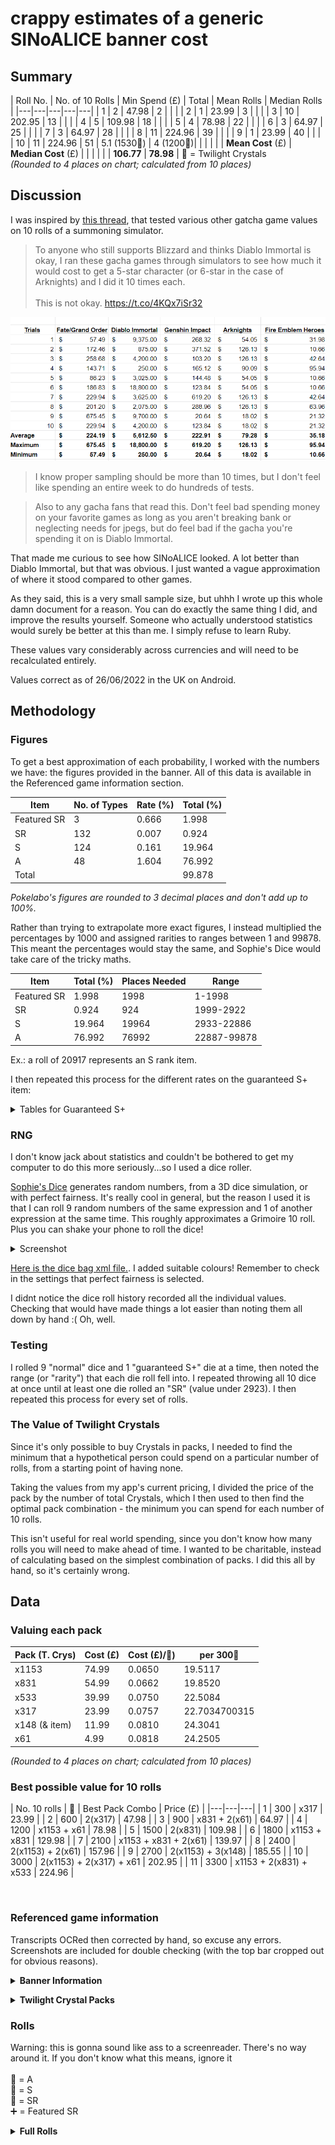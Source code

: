 # crappy estimates of a generic SINoALICE banner cost

## Summary

| Roll No. | No. of 10 Rolls | Min Spend (£) | Total | Mean Rolls | Median Rolls |
|---|---|---|---|---|
| 1 | 2 | 47.98 | 2 | | |
| 2 | 1 | 23.99 | 3 | | |
| 3 | 10 | 202.95 | 13 | | |
| 4 | 5 | 109.98 | 18 | | |
| 5 | 4 | 78.98 | 22 | | |
| 6 | 3 | 64.97 | 25 | | |
| 7 | 3 | 64.97 | 28 | | |
| 8 | 11 | 224.96 | 39 | | |
| 9 | 1 | 23.99 | 40 | | |
| 10 | 11 | 224.96 | 51 | 5.1 (1530💎) | 4 (1200💎)|
| | |  | | **Mean Cost** (£) | **Median Cost** (£) |
| |  | | | **106.77** | **78.98** |
💎 = Twilight Crystals<br>
_(Rounded to 4 places on chart; calculated from 10 places)_

## Discussion

I was inspired by [this thread](https://twitter.com/skc_kdawg/status/1539838792604991488?t=8xI_m4wQ0zggZCH9mSTDIQ), that tested various other gatcha game values on 10 rolls of a summoning simulator.

> To anyone who still supports Blizzard and thinks Diablo Immortal is okay, I ran these gacha games through simulators to see how much it would cost to get a 5-star character (or 6-star in the case of Arknights) and I did it 10 times each.<br><br>
This is not okay. https://t.co/4KQx7iSr32

![Table. Shows the average, minimum, and maximum values of 10 simulated rolls for Fate/Grand Order, Diablo Immortal, Genshin Impact, Arknights, and Fire Emblem Heroes.](IMG_20220627_001807.jpg)

> I know proper sampling should be more than 10 times, but I don't feel like spending an entire week to do hundreds of tests.

> Also to any gacha fans that read this. Don't feel bad spending money on your favorite games as long as you aren't breaking bank or neglecting needs for jpegs, but do feel bad if the gacha you're spending it on is Diablo Immortal.

That made me curious to see how SINoALICE looked. A lot better than Diablo Immortal, but that was obvious. I just wanted a vague approximation of where it stood compared to other games.

As they said, this is a very small sample size, but uhhh I wrote up this whole damn document for a reason. You can do exactly the same thing I did, and improve the results yourself. Someone who actually understood statistics would surely be better at this than me. I simply refuse to learn Ruby.

These values vary considerably across currencies and will need to be recalculated entirely.

Values correct as of 26/06/2022 in the UK on Android.

## Methodology

### Figures 

To get a best approximation of each probability, I worked with the numbers we have: the figures provided in the banner. All of this data is available in the Referenced game information section.

| Item | No. of Types | Rate (%) | Total (%) |
|---|---|---|---|
| Featured SR | 3 | 0.666  | 1.998 |
| SR | 132 | 0.007 | 0.924 |
| S | 124 | 0.161 | 19.964
| A | 48 | 1.604 | 76.992 |
| Total | | | 99.878 |
_Pokelabo's figures are rounded to 3 decimal places and don't add up to 100%._

Rather than trying to extrapolate more exact figures, I instead multiplied the percentages by 1000 and assigned rarities to ranges between 1 and 99878. This meant the percentages would stay the same, and Sophie's Dice would take care of the tricky maths.

| Item | Total (%) | Places Needed | Range |
|---|---|---|---|
| Featured SR | 1.998  | 1998 | 1-1998 |
| SR | 0.924 | 924 | 1999-2922 |
| S | 19.964 | 19964 | 2933-22886 |
| A | 76.992 | 76992 | 22887-99878 |

Ex.: a roll of 20917 represents an S rank item.

I then repeated this process for the different rates on the guaranteed S+ item:

<details markdown='1'><summary>Tables for Guaranteed S+</summary>

> Drop Rates
<br>SR 3% (135 type)
<br>S 97% (124 type)

| Item | No. of Types | Rate (%) | Total (%) |
|---|---|---|---|
| Featured SR | 3 | 0.666  | 1.998 |
| SR | 132 | 0.007 | 0.924 |
| S | 124 | 0.782 | 96.968 |
| Total | | | 99.890 |

<br>

| Item | Total (%) | Places Needed | Range |
|---|---|---|---|
| Featured SR | 1.998  | 1998 | 1-1998 |
| SR | 0.924 | 924 | 1999-2922 |
| S | 19.964 | 19964 | 2933-99890 |

<br>
</details>

### RNG

I don't know jack about statistics and couldn't be bothered to get my computer to do this more seriously...so I used a dice roller.

[Sophie's Dice](https://sophiehoulden.com/dice/) generates random numbers, from a 3D dice simulation, or with perfect fairness. It's really cool in general, but the reason I used it is that I can roll 9 random numbers of the same expression and 1 of another expression at the same time. This roughly approximates a Grimoire 10 roll. Plus you can shake your phone to roll the dice!

<details markdown='1'><summary>Screenshot</summary>

![Screenshot of Sophie's Dice. 9 green and 1 grey 4-sided barrel dice show values between 2379-93583.](Screenshot_20220626-180900.png "Sophie's Dice")


</details>

[Here is the dice bag xml file.](Grimoire.xml). I added suitable colours! Remember to check in the settings that perfect fairness is selected.

I didnt notice the dice roll history recorded all the individual values. Checking that would have made things a lot easier than noting them all down by hand :( Oh, well.

### Testing

I rolled 9 "normal" dice and 1 "guaranteed S+" die at a time, then noted the range (or "rarity") that each die roll fell into. I repeated throwing all 10 dice at once until at least one die rolled an "SR" (value under 2923). I then repeated this process for every set of rolls.

### The Value of Twilight Crystals

Since it's only possible to buy Crystals in packs, I needed to find the minimum that a hypothetical person could spend on a particular number of rolls, from a starting point of having none.

Taking the values from my app's current pricing, I divided the price of the pack by the number of total Crystals, which I then used to then find the optimal pack combination - the minimum you can spend for each number of 10 rolls.

This isn't useful for real world spending, since you don't know how many rolls you will need to make ahead of time. I wanted to be charitable, instead of calculating based on the simplest combination of packs. I did this all by hand, so it's certainly wrong.

## Data

### Valuing each pack

| Pack (T. Crys) | Cost (£) | Cost (£)/💎) | per 300💎 |
|---|---|---|---|
| x1153 | 74.99 | 0.0650 | 19.5117 |
| x831 | 54.99 | 0.0662 | 19.8520 |
| x533 | 39.99 | 0.0750 | 22.5084 |
| x317 | 23.99 | 0.0757 | 22.7034700315 |
| x148 (& item) | 11.99 | 0.0810 | 24.3041 |
| x61 | 4.99 | 0.0818 | 24.2505 |
_(Rounded to 4 places on chart; calculated from 10 places)_

### Best possible value for 10 rolls


| No. 10 rolls | 💎 | Best Pack Combo | Price (£) |
|---|---|---|
| 1 | 300 | x317 | 23.99 |
| 2 | 600 | 2(x317) | 47.98 |
| 3 | 900 | x831 + 2(x61) | 64.97 |
| 4 | 1200 | x1153 + x61 | 78.98 |
| 5 | 1500 | 2(x831) | 109.98 |
| 6 | 1800 | x1153 + x831 | 129.98 |
| 7 | 2100 | x1153 + x831 + 2(x61) | 139.97 |
| 8 | 2400 | 2(x1153) + 2(x61) | 157.96 |
| 9 | 2700 | 2(x1153) + 3(x148) | 185.55 |
| 10 | 3000 | 2(x1153) + 2(x317) + x61 | 202.95 |
| 11 | 3300 | x1153 + 2(x831) + x533 | 224.96 |

<br>

### Referenced game information
Transcripts OCRed then corrected by hand, so excuse any errors. Screenshots are included for double checking (with the top bar cropped out for obvious reasons).

**<details markdown='1'><summary>Banner Information</summary>**

Transcripts

1.
> June Featured Grimoire<br>
Period: 3 days left<br>
Drop Rates<br>
<br>SR 3% (135 type)
<br>S 20% (124 type)
<br>A 77% (44 type)
<br>Notes: -Drop rates are rounded to the third decimal place for each rarity. 
<br>-Drop rates for weapons and nightmares are rounded to the fourth decimal place. 
<br>-The rates provided may not add up to 100% from the digits displayed. 
<br>-Rounding or truncation to the fourth decimal place has been made to the actual percentage provided.
<br>-Grimoire results are performed based on the drop rates for each individual grimoire you summon. For this reason, summoning grimoires a certain number of times is not a guarantee that a given weapon or nightmare will appear. Additionally, you may obtain duplicates of the same weapon or nightmare. 

2.
> SR Weapon Appearance<br>
Gun of Masochism 0.666% [Rate Up]<br>
Great Axe of Bondage 0.666% [Rate Up] <br>
Fiddle of Delusion 0.007% <br>
Violin of Bondage 0.007% <br>
Ukulele of Curiosity 0.007% <br>
Guitar of Gluttony 0.007% <br>
Staff of Delusion 0.007% <br>

3.
> SR Nightmare Appearance <br>
Flon, Corpse Spear 0.666% [Rate Up]<br>
Ugallu 0.007%<br>
Noin, Sandstorm's Mandate 0.007%<br>
Karkinos 0.007%<br>
Elza, the Ancient Priestess 0.007%<br>
Red Rose 0.007%<br>
Ouroboros 0.007%<br>
Scarlet Diabolos 0.007%<br>
Barbarian 0.007%<br>
Griffon 0.007%<br>

4.
> S Weapon Appearance <br>
Hammer of Depravity 0.161%<br>
Tome of Dependence 0.161% <br>
Staff of Masochism 0.161% <br>
Sword of Misery 0.161% <br>
Wheel of Brutality 0.161% <br>
War Song's Echo 0.161% <br>
Slothful God's Harp 0.161% <br>
Harp of Collection 0.161%<br>

5.
> A Weapon Appearance<br>
Poet's Harp 1.604% <br>
Lovely Violin 1.604%<br>
Scepter of Power 1.604% <br>
Apprentice's Staff 1.604% <br>
Farmer's Bow 1.604%<br>
Calamitous Bow 1.604%<br>
Strongman's Hammer 1.604%<br>
Assassin's Kit 1.604% <br>
The Wolf's Offering 1.604% <br>
Dragon Scythe 1.604% <br>
Sword of Necessary Evil 1.604%<br>

6. 
> Drop Rates (when S or greater is guaranteed)
<br>SR 3% (135 type)
<br>S 97% (124 type)<br>
Notes: -Drop rates are rounded to the third decimal place for each rarity.<br>
-Drop rates for weapons and nightmares are rounded to the fourth decimal place. <br>
-The rates provided may not add up to 100% from the digits displayed.<br>
-Rounding or truncation to the fourth decimal place has been made to the actual percentage provided.<br>
-Grimoire results are performed based on the drop rates for each individual grimoire you summon. For this reason, summoning grimoires a certain number of times is not a guarantee that a given weapon or nightmare will appear. Additionally, you may obtain duplicates of the same weapon or nightmare.

7.
> SR Weapon Appearance<br>
Gun of Masochism 0.666% [Rate Up]<br>
Great Axe of Bondage 0.666% [Rate Up] <br>
Fiddle of Delusion 0.007% <br>
Violin of Bondage 0.007% <br>
Ukulele of Curiosity 0.007% <br>
Guitar of Gluttony 0.007% <br>
Staff of Delusion 0.007% <br>

8.
> SR Nightmare Appearance <br>
Flon, Corpse Spear 0.666% [Rate Up]<br>
Ugallu 0.007%<br>
Noin, Sandstorm's Mandate 0.007%<br>
Karkinos 0.007%<br>
Elza, the Ancient Priestess 0.007%<br>
Red Rose 0.007%<br>
Ouroboros 0.007%<br>
Scarlet Diabolos 0.007%<br>
Barbarian 0.007%<br>
Griffon 0.007%<br>

9.
> S Weapon Appearance<br>
Hammer of Depravity 0.782% <br>
Time of Dependence 0.782%  <br>
Staff of Masochism 0.782%<br>
Sword of Misery 0.782% <br>
Wheel of Brutality 0.782% <br>
War Song's Echo 0.782%<br>
Slothful God's Harp 0.782% <br>
Harp of Collection 0.782%<br>

<details markdown='2'><summary>Screenshots</summary>

![The June Featured Grimoire details screen. Contains the small print from transcript 1, as well other unrelated information about class weapons.](Screenshot_20220626-181352.png "Banner Screenshot 1 of 9")<br>
![SR Weapon Appearance. Two featured class weapons are marked Rate-Up and have 0.666%. Rest shown have a 0.007%.](screenshot_20220626-181403_1.png "Banner Screenshot 2 of 9")<br>
![SR Nightmare Appearance. Featured nightmare is marked Rate-Up and has 0.666%. Rest shown have 0.007%.](Screenshot_20220626-181415.png "Banner Screenshot 3 of 9")<br>
![S Weapon Appearance. All shown have 0.161%.](Screenshot_20220626-181553.png "Banner Screenshot 4 of 9")<br>
![A Weapon Appearance. All shown have 1.604%.](Screenshot_20220626-181609.png "Banner Screenshot 5 of 9")<br>
![Drop Rates (when S or greater is guaranteed\). Contains same small print as transcript 2. And information about Medals of Desire.](Screenshot_20220626-181619.png "Banner Screenshot 6 of 9")<br>
![SR Weapon Appearance. Same information as previous SR Weapon Appearance.](Screenshot_20220626-181627.png "Banner Screenshot 7 of 9")<br>
![SR Nightmare Appearance. Same information as previous Nightmare Appearance.](Screenshot_20220626-181639.png "Banner Screenshot 8 of 9")<br>
![S Weapon Appearance. All shown have 0.782%.](Screenshot_20220626-181647.png " Banner Screenshot 9 of 9")

</details>

</details>

**<details markdown='1'><summary>Twilight Crystal Packs</summary>**

Transcripts

1.
> •12 Twilight Crystals £0.99 <br>
12 Paid twilight crystals.<br>
•37 Twilight Crystals £2.99 <br>
37 Paid twilight crystals. <br>
•61 Twilight Crystals £4.99, <br>
61 Paid twilight crystals. <br>
•T.Crys. x148 and +Gold Vial £11.99<br>
Paid T.Crys. x148, +Gold Vial x1

2.
> •T.Crys. x148 and +Drop Vial £11.99 <br>
Paid T.Crys. x148, +Drop Vial x1 <br>
•T.Crys. x148 and +EXP Vial £11.99 <br>
Paid T.Crys. x148, +EXP Vial x1 <br>
•Twilight Crystal x317 £23.99, <br>
Paid T.Crys. x306 (+11 free) <br>
•Twilight Crystal x533 £39.99 <br>
Paid T.Crys. x502 (+31 free)

3.
> •Twilight Crystal x533 £39.99 <br>
Paid T.Crys. x502 (+31 free) <br>
•Twilight Crystal x831 £54.99 <br>
Paid T.Crys. x750 (+81 free)<br> 
•Twilight Crystal x1,153 £74.99 <br>
Paid T.Crys. x1,000 (+153 free)

<details markdown='1'><summary>Screenshots</summary>

![Purchase Twilight Crystals, first third.](Screenshot_20220626-180545.png "Purchase Screenshot 1 of 3")<br>
![Purchase Twilight Crystals section, middle.](Screenshot_20220626-180552.png "Purchase Screenshot 2 of 3")<br>
![Purchase Twilight Crystals section, end. Has links to Usage History, Twilight Crystal Terms of Service, and Support.](Screenshot_20220626-180558.png "Purchase Screenshot 3 of 3")<br>

</details>

</details>

### Rolls

Warning: this is gonna sound like ass to a screenreader. There's no way around it. If you don't know what this means, ignore it<br><br>
📜 = A<br>
📓 = S<br>
📒 = SR<br>
➕ = Featured SR<br>

**<details markdown='1'><summary>Full Rolls</summary>**

|Rolls 1 | Result |
|---|---|
| 1 | 📓📜📜📓📜📜📓📜📜📜 |
| 2 | 📜📜📓📜📜📒📓📓📜📜 |

<br>

| Rolls 2 | Result |
|---|---|
| 1 | 📒📓📜📜📜📜📓📜📜📜  |

<br>

| Rolls 3 | Result |
|---|---|
| 1 | 📜📜📜📜📜📜📜📜📜📓 |
| 2 | 📜📓📜📜📜📜📜📓📜📜 |
| 3 | 📜📜📓📜📓📜📓📜📜📜 |
| 4 | 📜📜📓📜📓📜📜📜📜📜 |
| 5 | 📓📓📜📓📜📜📜📜📜📜 |
| 6 | 📜📓📓📜📜📓📜📓📜📜 |
| 7 | 📜📜📜📜📜📓📜📜📜📜 |
| 8 | 📜📜📜📜📜📓📜📜📜📓 |
| 9 | 📜📜📜📜📓📓📜📜📜📜 |
| 10 | 📜📓📜📜📓📒📜📜📜📜 |

<br>

| Rolls 4 | Result |
|---|---|
| 1 | 📜📜📜📜📜📜📓📜📜📜 |
| 2 | 📜📓📜📜📜📓📜📓📜📓 |
| 3 | 📜📜📜📜📜📜📓📜📜📜 |
| 4 | 📓📓📜📜📜📜📓📓📜📜 |
| 5 | 📜➕📜📜📓📜📒📓📓📜 |

<br>

| Rolls 5 | Result |
|---|---|
| 1 | 📜📓📓📜📜📜📜📓📓📓 |
| 2 | 📜📜📜📜📜📓📓📜📓📜 |
| 3 | 📓📜📓📜📓📜📓📜📓📜 |
| 4 | 📜📓📓📜📜📜📓📜📜➕ |

<br>

| Rolls 6 | Result |
|---|---|
| 1 | 📓📜📜📓📜📓📜📜📜📓 |
| 2 | 📜📜📜📓📜📓📜📓📜📜 |
| 3 | ➕📜📜📓📜📜📜📓📜📜 |

<br>

| Rolls 7 | Result |
|---|---|
| 1 | 📜📜📜📜📓📜📓📓📜📓 |
| 2 | 📜📜📜📓📓📓📜📜📜📜 |
| 3 | 📜📜📓📜📓📜📒📜📜📜 |

<br>

| Rolls 8 | Result |
|---|---|
| 1 | 📜📜📜📓📜📓📜📓📜📜 |
| 2 | 📜📜📜📜📜📜📓📜📜📜 |
| 3 | 📜📜📜📓📜📜📜📜📜📓 |
| 4 | 📜📜📜📜📓📜📜📓📜📜 |
| 5 | 📜📜📓📜📓📓📓📜📜📜 |
| 6 | 📜📜📜📓📜📜📜📓📓📜 |
| 7 | 📜📜📜📜📜📜📓📜📜📜 |
| 8 | 📜📜📜📜📜📜📓📓📜📜 |
| 9 | 📜📜📜📓📜📓📓📜📜📜 |
| 10 | 📓📜📓📜📜📜📓📓📜📜 |
| 11 | 📜📓📜📜📜📜📜📒📜📜 |

<br>

| Rolls 9 | Result |
|---|---|
| 1 | 📜📓📜📒📜📓📜📓📜📜 |

<br>

| Rolls 10 | Result |
|---|---|
| 1 | 📜📜📜📜📜📜📜📜📓📜 |
| 2 | 📓📜📜📓📜📜📜📓📓📜 |
| 3 | 📜📜📜📜📜📜📜📜📜📓 |
| 4 | 📓📜📓📜📜📜📜📜📓📓 |
| 5 | 📜📜📜📜📓📜📜📜📓📓 |
| 6 | 📜📜📜📜📜📓📓📜📓📓 |
| 7 | 📜📜📜📓📜📜📜📜📜📜 |
| 8 | 📜📜📓📜📓📜📜📜📓📜 |
| 9 | 📓📓📓📜📜📜📜📜📓📜 |
| 10 | 📜📓📓📜📜📓📜📜📜📜 |
| 11 | 📜📓➕📜📜📓📓📜➕📜 |

</details>
